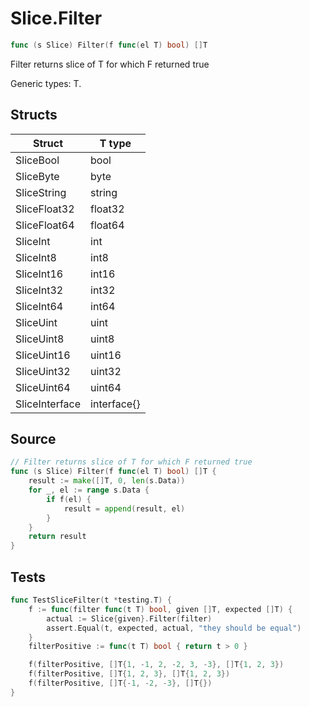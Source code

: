 # Slice.Filter

```go
func (s Slice) Filter(f func(el T) bool) []T
```

Filter returns slice of T for which F returned true

Generic types: T.

## Structs

| Struct | T type |
| ------ | ------ |
| SliceBool | bool |
| SliceByte | byte |
| SliceString | string |
| SliceFloat32 | float32 |
| SliceFloat64 | float64 |
| SliceInt | int |
| SliceInt8 | int8 |
| SliceInt16 | int16 |
| SliceInt32 | int32 |
| SliceInt64 | int64 |
| SliceUint | uint |
| SliceUint8 | uint8 |
| SliceUint16 | uint16 |
| SliceUint32 | uint32 |
| SliceUint64 | uint64 |
| SliceInterface | interface{} |

## Source

```go
// Filter returns slice of T for which F returned true
func (s Slice) Filter(f func(el T) bool) []T {
	result := make([]T, 0, len(s.Data))
	for _, el := range s.Data {
		if f(el) {
			result = append(result, el)
		}
	}
	return result
}
```

## Tests

```go
func TestSliceFilter(t *testing.T) {
	f := func(filter func(t T) bool, given []T, expected []T) {
		actual := Slice{given}.Filter(filter)
		assert.Equal(t, expected, actual, "they should be equal")
	}
	filterPositive := func(t T) bool { return t > 0 }

	f(filterPositive, []T{1, -1, 2, -2, 3, -3}, []T{1, 2, 3})
	f(filterPositive, []T{1, 2, 3}, []T{1, 2, 3})
	f(filterPositive, []T{-1, -2, -3}, []T{})
}
```